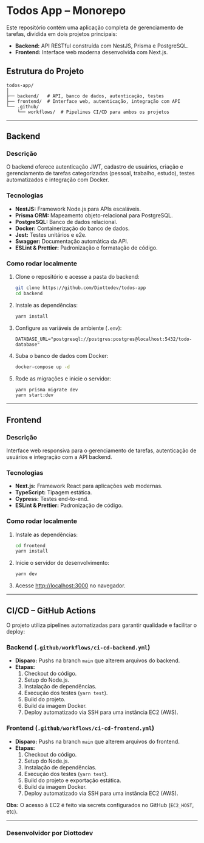 # Todos App – Monorepo

Este repositório contém uma aplicação completa de gerenciamento de tarefas, dividida em dois projetos principais:

- **Backend:** API RESTful construída com NestJS, Prisma e PostgreSQL.
- **Frontend:** Interface web moderna desenvolvida com Next.js.

## Estrutura do Projeto

```
todos-app/
│
├── backend/   # API, banco de dados, autenticação, testes
├── frontend/  # Interface web, autenticação, integração com API
└── .github/
    └── workflows/  # Pipelines CI/CD para ambos os projetos
```

---

## Backend

### Descrição

O backend oferece autenticação JWT, cadastro de usuários, criação e gerenciamento de tarefas categorizadas (pessoal, trabalho, estudo), testes automatizados e integração com Docker.

### Tecnologias

- **NestJS:** Framework Node.js para APIs escaláveis.
- **Prisma ORM:** Mapeamento objeto-relacional para PostgreSQL.
- **PostgreSQL:** Banco de dados relacional.
- **Docker:** Containerização do banco de dados.
- **Jest:** Testes unitários e e2e.
- **Swagger:** Documentação automática da API.
- **ESLint & Prettier:** Padronização e formatação de código.

### Como rodar localmente

1. Clone o repositório e acesse a pasta do backend:
   ```bash
   git clone https://github.com/Diottodev/todos-app
   cd backend
   ```
2. Instale as dependências:
   ```bash
   yarn install
   ```
3. Configure as variáveis de ambiente (`.env`):
   ```
   DATABASE_URL="postgresql://postgres:postgres@localhost:5432/todo-database"
   ```
4. Suba o banco de dados com Docker:
   ```bash
   docker-compose up -d
   ```
5. Rode as migrações e inicie o servidor:
   ```bash
   yarn prisma migrate dev
   yarn start:dev
   ```

---

## Frontend

### Descrição

Interface web responsiva para o gerenciamento de tarefas, autenticação de usuários e integração com a API backend.

### Tecnologias

- **Next.js:** Framework React para aplicações web modernas.
- **TypeScript:** Tipagem estática.
- **Cypress:** Testes end-to-end.
- **ESLint & Prettier:** Padronização de código.

### Como rodar localmente

1. Instale as dependências:
   ```bash
   cd frontend
   yarn install
   ```
2. Inicie o servidor de desenvolvimento:
   ```bash
   yarn dev
   ```
3. Acesse [http://localhost:3000](http://localhost:3000) no navegador.

---

## CI/CD – GitHub Actions

O projeto utiliza pipelines automatizadas para garantir qualidade e facilitar o deploy:

### Backend (`.github/workflows/ci-cd-backend.yml`)

- **Disparo:** Pushs na branch `main` que alterem arquivos do backend.
- **Etapas:**
  1. Checkout do código.
  2. Setup do Node.js.
  3. Instalação de dependências.
  4. Execução dos testes (`yarn test`).
  5. Build do projeto.
  6. Build da imagem Docker.
  7. Deploy automatizado via SSH para uma instância EC2 (AWS).

### Frontend (`.github/workflows/ci-cd-frontend.yml`)

- **Disparo:** Pushs na branch `main` que alterem arquivos do frontend.
- **Etapas:**
  1. Checkout do código.
  2. Setup do Node.js.
  3. Instalação de dependências.
  4. Execução dos testes (`yarn test`).
  5. Build do projeto e exportação estática.
  6. Build da imagem Docker.
  7. Deploy automatizado via SSH para uma instância EC2 (AWS).

**Obs:** O acesso à EC2 é feito via secrets configurados no GitHub (`EC2_HOST`, etc).

---

### Desenvolvidor por Diottodev
